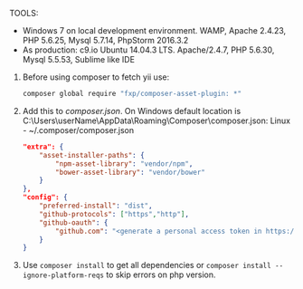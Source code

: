 TOOLS:
- Windows 7 on local development environment. WAMP, Apache 2.4.23, PHP 5.6.25, Mysql 5.7.14, PhpStorm 2016.3.2
- As production: c9.io Ubuntu 14.04.3 LTS. Apache/2.4.7, PHP 5.6.30, Mysql 5.5.53, Sublime like IDE

1. Before using composer to fetch yii use: 
	
	```bash
	composer global require "fxp/composer-asset-plugin: *"
	```
2. Add this to _composer.json_. On Windows default location is C:\Users\userName\AppData\Roaming\Composer\composer.json: 
Linux - ~/.composer/composer.json
	```json
	"extra": {
		"asset-installer-paths": {
			"npm-asset-library": "vendor/npm",
			"bower-asset-library": "vendor/bower"
		}
	},
	"config": {
		"preferred-install": "dist",
		"github-protocols": ["https","http"],
		"github-oauth": {
			"github.com": "<generate a personal access token in https://github.com/settings/tokens>"
		}
	}
	```
3. Use ```composer install``` to get all dependencies or ```composer install --ignore-platform-reqs``` to skip errors on php version.